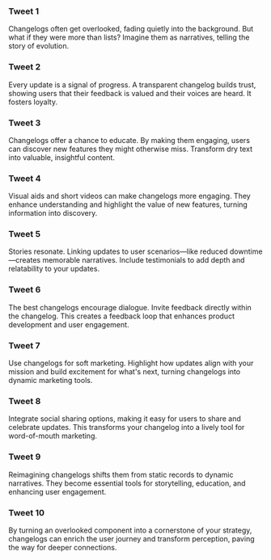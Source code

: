### Tweet 1

Changelogs often get overlooked, fading quietly into the background. But what if they were more than lists? Imagine them as narratives, telling the story of evolution.

### Tweet 2

Every update is a signal of progress. A transparent changelog builds trust, showing users that their feedback is valued and their voices are heard. It fosters loyalty.

### Tweet 3

Changelogs offer a chance to educate. By making them engaging, users can discover new features they might otherwise miss. Transform dry text into valuable, insightful content.

### Tweet 4

Visual aids and short videos can make changelogs more engaging. They enhance understanding and highlight the value of new features, turning information into discovery.

### Tweet 5

Stories resonate. Linking updates to user scenarios—like reduced downtime—creates memorable narratives. Include testimonials to add depth and relatability to your updates.

### Tweet 6

The best changelogs encourage dialogue. Invite feedback directly within the changelog. This creates a feedback loop that enhances product development and user engagement.

### Tweet 7

Use changelogs for soft marketing. Highlight how updates align with your mission and build excitement for what's next, turning changelogs into dynamic marketing tools.

### Tweet 8

Integrate social sharing options, making it easy for users to share and celebrate updates. This transforms your changelog into a lively tool for word-of-mouth marketing.

### Tweet 9

Reimagining changelogs shifts them from static records to dynamic narratives. They become essential tools for storytelling, education, and enhancing user engagement.

### Tweet 10

By turning an overlooked component into a cornerstone of your strategy, changelogs can enrich the user journey and transform perception, paving the way for deeper connections.

